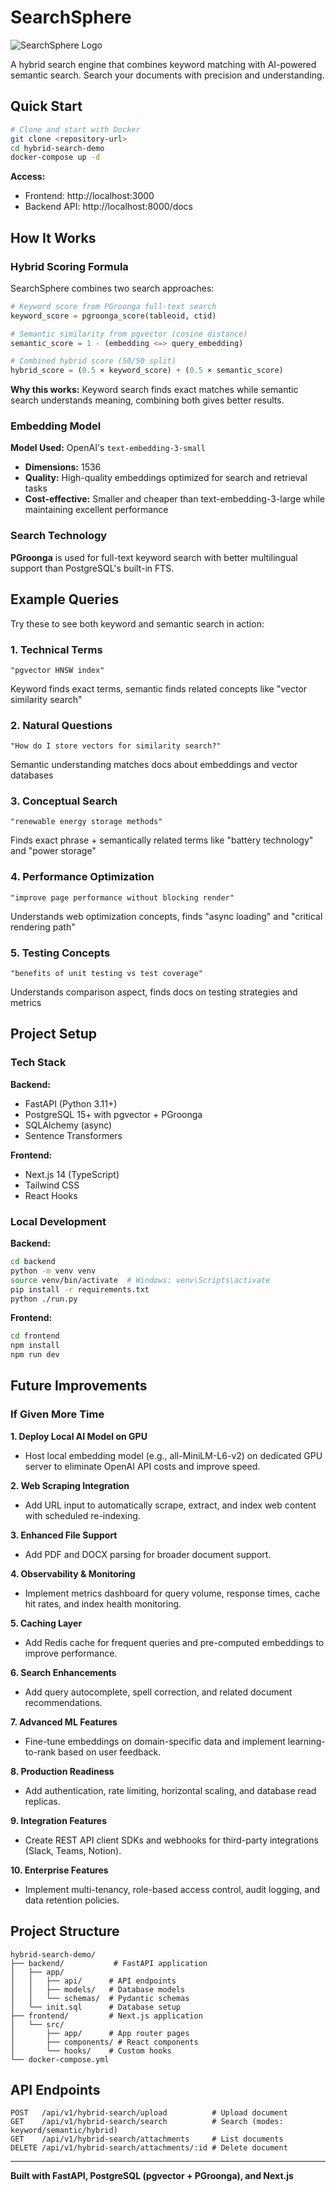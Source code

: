 # SearchSphere

![SearchSphere Logo](./frontend/public/searchsphere-logo.png)

A hybrid search engine that combines keyword matching with AI-powered semantic search. Search your documents with precision and understanding.

## Quick Start

```bash
# Clone and start with Docker
git clone <repository-url>
cd hybrid-search-demo
docker-compose up -d
```

**Access:**
- Frontend: http://localhost:3000
- Backend API: http://localhost:8000/docs

## How It Works

### Hybrid Scoring Formula

SearchSphere combines two search approaches:

```python
# Keyword score from PGroonga full-text search
keyword_score = pgroonga_score(tableoid, ctid)

# Semantic similarity from pgvector (cosine distance)
semantic_score = 1 - (embedding <=> query_embedding)

# Combined hybrid score (50/50 split)
hybrid_score = (0.5 × keyword_score) + (0.5 × semantic_score)
```

**Why this works:** Keyword search finds exact matches while semantic search understands meaning, combining both gives better results.

### Embedding Model

**Model Used:** OpenAI's `text-embedding-3-small`

- **Dimensions:** 1536
- **Quality:** High-quality embeddings optimized for search and retrieval tasks
- **Cost-effective:** Smaller and cheaper than text-embedding-3-large while maintaining excellent performance

### Search Technology

**PGroonga** is used for full-text keyword search with better multilingual support than PostgreSQL's built-in FTS.

## Example Queries

Try these to see both keyword and semantic search in action:

### 1. Technical Terms
```
"pgvector HNSW index"
```
Keyword finds exact terms, semantic finds related concepts like "vector similarity search"

### 2. Natural Questions
```
"How do I store vectors for similarity search?"
```
Semantic understanding matches docs about embeddings and vector databases

### 3. Conceptual Search
```
"renewable energy storage methods"
```
Finds exact phrase + semantically related terms like "battery technology" and "power storage"

### 4. Performance Optimization
```
"improve page performance without blocking render"
```
Understands web optimization concepts, finds "async loading" and "critical rendering path"

### 5. Testing Concepts
```
"benefits of unit testing vs test coverage"
```
Understands comparison aspect, finds docs on testing strategies and metrics

## Project Setup

### Tech Stack

**Backend:**
- FastAPI (Python 3.11+)
- PostgreSQL 15+ with pgvector + PGroonga
- SQLAlchemy (async)
- Sentence Transformers

**Frontend:**
- Next.js 14 (TypeScript)
- Tailwind CSS
- React Hooks

### Local Development

**Backend:**
```bash
cd backend
python -m venv venv
source venv/bin/activate  # Windows: venv\Scripts\activate
pip install -r requirements.txt
python ./run.py
```

**Frontend:**
```bash
cd frontend
npm install
npm run dev
```

## Future Improvements

### If Given More Time

**1. Deploy Local AI Model on GPU**
- Host local embedding model (e.g., all-MiniLM-L6-v2) on dedicated GPU server to eliminate OpenAI API costs and improve speed.

**2. Web Scraping Integration**
- Add URL input to automatically scrape, extract, and index web content with scheduled re-indexing.

**3. Enhanced File Support**
- Add PDF and DOCX parsing for broader document support.

**4. Observability & Monitoring**
- Implement metrics dashboard for query volume, response times, cache hit rates, and index health monitoring.

**5. Caching Layer**
- Add Redis cache for frequent queries and pre-computed embeddings to improve performance.

**6. Search Enhancements**
- Add query autocomplete, spell correction, and related document recommendations.

**7. Advanced ML Features**
- Fine-tune embeddings on domain-specific data and implement learning-to-rank based on user feedback.

**8. Production Readiness**
- Add authentication, rate limiting, horizontal scaling, and database read replicas.

**9. Integration Features**
- Create REST API client SDKs and webhooks for third-party integrations (Slack, Teams, Notion).

**10. Enterprise Features**
- Implement multi-tenancy, role-based access control, audit logging, and data retention policies.

## Project Structure

```
hybrid-search-demo/
├── backend/           # FastAPI application
│   ├── app/
│   │   ├── api/      # API endpoints
│   │   ├── models/   # Database models
│   │   └── schemas/  # Pydantic schemas
│   └── init.sql      # Database setup
├── frontend/         # Next.js application
│   └── src/
│       ├── app/      # App router pages
│       ├── components/ # React components
│       └── hooks/    # Custom hooks
└── docker-compose.yml
```

## API Endpoints

```http
POST   /api/v1/hybrid-search/upload          # Upload document
GET    /api/v1/hybrid-search/search          # Search (modes: keyword/semantic/hybrid)
GET    /api/v1/hybrid-search/attachments     # List documents
DELETE /api/v1/hybrid-search/attachments/:id # Delete document
```

---

**Built with FastAPI, PostgreSQL (pgvector + PGroonga), and Next.js**
